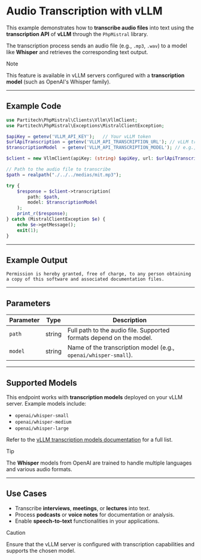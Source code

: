# Audio Transcription with vLLM

This example demonstrates how to **transcribe audio files** into text using the **transcription API** of **vLLM** through the `PhpMistral` library.

The transcription process sends an audio file (e.g., `.mp3`, `.wav`) to a model like **Whisper** and retrieves the corresponding text output.

> [!NOTE]
> This feature is available in vLLM servers configured with a **transcription model** (such as OpenAI's Whisper family).

---

## Example Code

```php
use Partitech\PhpMistral\Clients\Vllm\VllmClient;
use Partitech\PhpMistral\Exceptions\MistralClientException;

$apiKey = getenv('VLLM_API_KEY');   // Your vLLM token
$urlApiTranscription = getenv('VLLM_API_TRANSCRIPTION_URL'); // vLLM transcription endpoint
$transcriptionModel  = getenv('VLLM_API_TRANSCRIPTION_MODEL'); // e.g., 'openai/whisper-small'

$client = new VllmClient(apiKey: (string) $apiKey, url: $urlApiTranscription);

// Path to the audio file to transcribe
$path = realpath("./../../medias/mit.mp3");

try {
    $response = $client->transcription(
        path: $path,
        model: $transcriptionModel
    );
    print_r($response);
} catch (MistralClientException $e) {
    echo $e->getMessage();
    exit(1);
}
```

---

## Example Output

```text
Permission is hereby granted, free of charge, to any person obtaining a copy of this software and associated documentation files.
```

---

## Parameters

| Parameter      | Type   | Description                                                        |
|----------------|--------|--------------------------------------------------------------------|
| `path`         | string | Full path to the audio file. Supported formats depend on the model.|
| `model`        | string | Name of the transcription model (e.g., `openai/whisper-small`).    |

---

## Supported Models

This endpoint works with **transcription models** deployed on your vLLM server. Example models include:

- `openai/whisper-small`
- `openai/whisper-medium`
- `openai/whisper-large`

Refer to the [vLLM transcription models documentation](https://docs.vllm.ai/en/latest/models/transcription_models.html) for a full list.

> [!TIP]
> The **Whisper** models from OpenAI are trained to handle multiple languages and various audio formats.

---

## Use Cases

- Transcribe **interviews**, **meetings**, or **lectures** into text.
- Process **podcasts** or **voice notes** for documentation or analysis.
- Enable **speech-to-text** functionalities in your applications.

> [!CAUTION]
> Ensure that the vLLM server is configured with transcription capabilities and supports the chosen model.
